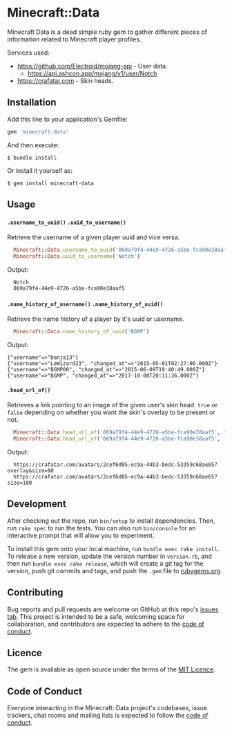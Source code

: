 # Minecraft::Data

Minecraft Data is a dead simple ruby gem to gather different pieces of information related to Minecraft player profiles.

Services used:
  * https://github.com/Electroid/mojang-api - User data.
    * https://api.ashcon.app/mojang/v1/user/Notch
  * https://crafatar.com - Skin heads.

## Installation

Add this line to your application's Gemfile:

```ruby
gem 'minecraft-data'
```

And then execute:

    $ bundle install

Or install it yourself as:

    $ gem install minecraft-data

## Usage

#### `.username_to_uuid()` `.uuid_to_username()`

Retrieve the username of a given player uuid and vice versa.

```ruby
  Minecraft::Data.username_to_uuid('069a79f4-44e9-4726-a5be-fca90e38aaf5')
  Minecraft::Data.uuid_to_username('Notch')
```

Output:
```
  Notch
  069a79f4-44e9-4726-a5be-fca90e38aaf5
```

#### `.name_history_of_username()` `.name_history_of_uuid()`

Retrieve the name history of a player by it's uuid or username.

```ruby
  Minecraft::Data.name_history_of_uuid('BGMP')
```

Output:
```
{"username"=>"banja13"}
{"username"=>"LeWizard23", "changed_at"=>"2015-05-01T02:27:06.000Z"}
{"username"=>"BGMP00", "changed_at"=>"2015-06-09T19:40:49.000Z"}
{"username"=>"BGMP", "changed_at"=>"2017-10-08T20:11:36.000Z"}
```

#### `.head_url_of()`

Retrieves a link pointing to an image of the given user's skin head. `true` or `false` depending on whether you want the skin's overlay to be present or not.

```ruby
  Minecraft::Data.head_url_of('069a79f4-44e9-4726-a5be-fca90e38aaf5', true, 90)
  Minecraft::Data.head_url_of('069a79f4-44e9-4726-a5be-fca90e38aaf5', false, 180)
```

Output:
```
  https://crafatar.com/avatars/2cef6d05-ec9a-44b3-bedc-53359c68ae65?overlay&size=90
  https://crafatar.com/avatars/2cef6d05-ec9a-44b3-bedc-53359c68ae65?size=180
```

## Development

After checking out the repo, run `bin/setup` to install dependencies. Then, run `rake spec` to run the tests. You can also run `bin/console` for an interactive prompt that will allow you to experiment.

To install this gem onto your local machine, run `bundle exec rake install`. To release a new version, update the version number in `version.rb`, and then run `bundle exec rake release`, which will create a git tag for the version, push git commits and tags, and push the `.gem` file to [rubygems.org](https://rubygems.org).

## Contributing

Bug reports and pull requests are welcome on GitHub at this repo's [issues tab](https://github.com/BGMP/minecraft-data/issues). This project is intended to be a safe, welcoming space for collaboration, and contributors are expected to adhere to the [code of conduct](https://github.com/[USERNAME]/minecraft-data/blob/master/CODE_OF_CONDUCT.md).

## Licence

The gem is available as open source under the terms of the [MIT Licence](https://opensource.org/licenses/MIT).

## Code of Conduct

Everyone interacting in the Minecraft::Data project's codebases, issue trackers, chat rooms and mailing lists is expected to follow the [code of conduct](https://github.com/[USERNAME]/minecraft-data/blob/master/CODE_OF_CONDUCT.md).

